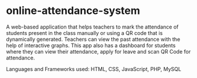 # online-attendance-system
A web-based application that helps teachers to mark the attendance of students present in the class manually or using a QR code that is dynamically generated. Teachers can view the past attendance with the help of interactive graphs. This app also has a dashboard for students where they can view their attendance, apply for leave and scan QR Code for attendance.

Languages and Frameworks used: HTML, CSS, JavaScript, PHP, MySQL
